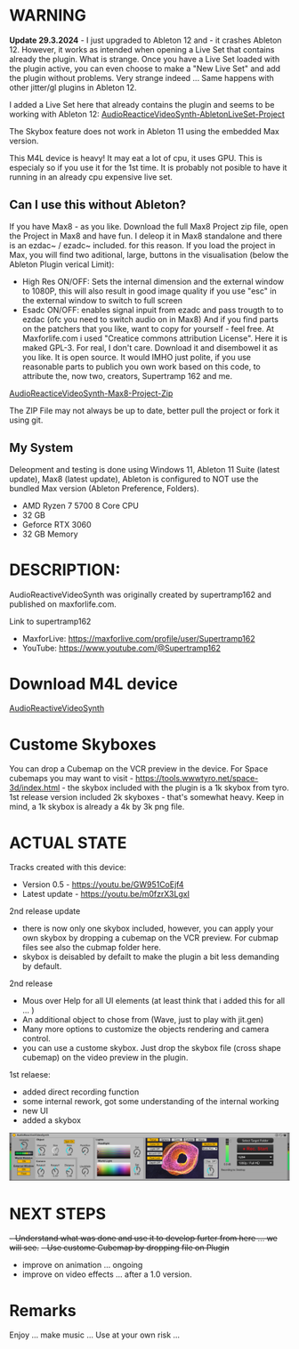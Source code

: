 # WARNING
**Update 29.3.2024** - I just upgraded to Ableton 12 and - it crashes Ableton 12. However, it works as intended when opening a Live Set that contains already the plugin. What is strange. Once you have a Live Set loaded with the plugin active, you can even choose to make a "New Live Set" and add the plugin without problems. Very strange indeed ... Same happens with other jitter/gl plugins in Ableton 12.

I added a Live Set here that already contains the plugin and seems to be working with Ableton 12: [AudioReacticeVideoSynth-AbletonLiveSet-Project](https://github.com/th-m-vogel/Max-Patches/raw/main/M4L-Devices/AudioReactiveVideoSynth/AudioReacticeVideoSynth-AbletonLiveSet-Project.zip "Download")

The Skybox feature does not work in Ableton 11 using the embedded Max version.

This M4L device is heavy! It may eat a lot of cpu, it uses GPU. This is especialy so if you use it for the 1st time. It is probably not posible to have it running in an already cpu expensive live set. 

## Can I use this without Ableton?

If you have Max8 - as you like. Download the full Max8 Project zip file, open the Project in Max8 and have fun. I deleop it in Max8 standalone and there is an ezdac~ / ezadc~ included. for this reason. If you load the project in Max, you will find two aditional, large, buttons in the visualisation (below the Ableton Plugin verical Limit):
 - High Res ON/OFF: Sets the internal dimension and the external window to 1080P, this will also result in good image quality if you use "esc" in the external window to switch to full screen
 - Esadc ON/OFF: enables signal inpuit from ezadc and pass trougth to to ezdac (ofc you need to switch audio on in Max8) 
 And if you find parts on the patchers that you like, want to copy for yourself - feel free. At Maxforlife.com i used "Creatice commons attribution License". Here it is maked GPL-3. For real, I don't care. Download it and disembowel it as you like. It is open source. It would IMHO just polite, if you use reasonable parts to publich you own work based on this code, to attribute the, now two, creators, Supertramp 162 and me.

 [AudioReacticeVideoSynth-Max8-Project-Zip](https://github.com/th-m-vogel/Max-Patches/raw/main/M4L-Devices/AudioReactiveVideoSynth/AudioReactiveVideoSynth.zip "Download")

 The ZIP File may not always be up to date, better pull the project or fork it using git.

## My System

Deleopment and testing is done using Windows 11, Ableton 11 Suite (latest update), Max8 (latest update), Ableton is configured to NOT use the bundled Max version (Ableton Preference, Folders).
- AMD Ryzen 7 5700 8 Core CPU
- 32 GB
- Geforce RTX 3060
- 32 GB Memory

# DESCRIPTION:

AudioReactiveVideoSynth was originally created by supertramp162 and published on maxforlife.com.

Link to supertramp162
- MaxforLive: https://maxforlive.com/profile/user/Supertramp162
- YouTube: https://www.youtube.com/@Supertramp162

# Download M4L device

[AudioReactiveVideoSynth](https://github.com/th-m-vogel/Max-Patches/raw/main/M4L-Devices/AudioReactiveVideoSynth/AudioReactiveVideoSynth.amxd "Download")

# Custome Skyboxes

You can drop a Cubemap on the VCR preview in the device. For Space cubemaps you may want to visit - https://tools.wwwtyro.net/space-3d/index.html - the skybox included with the plugin is a 1k skybox from tyro. 1st release version included 2k skyboxes - that's somewhat heavy. Keep in mind, a 1k skybox is already a 4k by 3k png file.

# ACTUAL STATE

Tracks created with this device: 
- Version 0.5 - https://youtu.be/GW951CoEjf4
- Latest update - https://youtu.be/m0fzrX3LgxI

2nd release update
- there is now only one skybox included, however, you can apply your own skybox by dropping a cubemap on the VCR preview. For cubmap files see also the cubmap folder here. 
- skybox is deisabled by defailt to make the plugin a bit less demanding by default.

2nd release
- Mous over Help for all UI elements (at least think that i added this for all ... )
- An additional object to chose from (Wave, just to play with jit.gen)
- Many more options to customize the objects rendering and camera control.
- you can use a custome skybox. Just drop the skybox file (cross shape cubemap) on the video preview in the plugin.

1st relaese: 
- added direct recording function
- some internal rework, got some understanding of the internal working
- new UI
- added a skybox

![Screenshot](./Device-Screenshot.png)

# NEXT STEPS

~~- Understand what was done and use it to develop furter from here ... we will see.~~
~~- Use custome Cubemap by dropping file on Plugin~~
- improve on animation ... ongoing
- improve on video effects ... after a 1.0 version.

# Remarks

Enjoy ... make music ... Use at your own risk ... 

